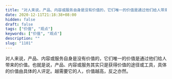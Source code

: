 ```yaml
---
title: "对人来说，产品、内容或服务自身是没有价值的，它们唯一的价值是通过他们给人带来的价值。"
date: 2020-12-11T21:18:38+08:00
hidden: false
draft: false
tags: ["价值", "观点"]
keywords: ["价值", "观点"]
description: ""
slug: "1101"
---
```


对人来说，产品、内容或服务自身是没有价值的，它们唯一的价值是通过他们给人带来的价值。也就是说，产品、内容或服务其实只是获得价值的途径或工具，具体的价值由具体的人评定。越需要它的人，价值越高，反之亦然。